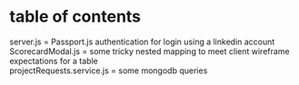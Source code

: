 # table of contents
server.js = Passport.js authentication for login using a linkedin account\
ScorecardModal.js = some tricky nested mapping to meet client wireframe expectations for a table\
projectRequests.service.js = some mongodb queries
